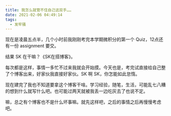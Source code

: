 ```yaml
---
title: 我怎么就管不住自己这双手……
date: 2021-02-06 04:49:14
tags:
  - 发牢骚
---
```


现在是凌晨五点半，几个小时前我刚刚考完本学期微积分的第一个 Quiz，12点还有一份 assignment 要交。

结果 SK 在干嘛？《SK在搭博客》。

每次都是这样，事情一多忙不过来我就会开始摸。今天也是，考完试直接给自己整了个博客出来，好家伙我直接好家伙。SK 啊 SK，你怎能如此怠惰。

现在建完了我也不知道要拿这个博客干啥。学习经验，随笔，生活，可能乱七八糟的想到什么就写什么吧。也可能过两天就被我丢一边吃灰去了也说不定。

嘛，总之有个博客也不是什么坏事嘛。就先这样吧，之后的事情之后再慢慢考虑吧。